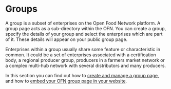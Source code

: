 # Groups

A group is a subset of enterprises on the Open Food Network platform. A group page acts as a sub-directory within the OFN. You can create a group, specify the details of your group and select the enterprises which are part of it. These details will appear on your public group page.

Enterprises within a group usually share some feature or characteristic in common. It could be a set of enterprises associated with a certification body, a regional producer group, producers in a farmers market network or a complex multi-hub network with several distributors and many producers.

In this section you can find out how to [create and manage a group page](group-page.md), and how to [embed your OFN group page in your website](embed-a-group-page.md).

